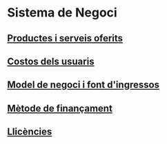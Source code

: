 <!-- TITLE: Sistema de Negoci -->
<!-- SUBTITLE: Sistema de Negoci -->

# Sistema de Negoci

<a href="https://wiki-js-epl.herokuapp.com/visual-studio-code/sys-neg/product-servei">
	<h2 style="pointer-events: auto;
		 cursor: pointer; text-decoration:none;">Productes i serveis oferits</h2>
	</div>
</a>
<a href="https://wiki-js-epl.herokuapp.com/visual-studio-code/sys-neg/costos-usuari">
	<h2 style="pointer-events: auto;
		 cursor: pointer; text-decoration:none;">Costos dels usuaris</h2>
	</div>
</a>
<a href="https://wiki-js-epl.herokuapp.com/visual-studio-code/sys-neg/negoci-ingressos">
	<h2 style="pointer-events: auto;
		 cursor: pointer; text-decoration:none;">Model de negoci i font d'ingressos</h2>
	</div>
</a>
<a href="https://wiki-js-epl.herokuapp.com/visual-studio-code/sys-neg/finançament">
	<h2 style="pointer-events: auto;
		 cursor: pointer; text-decoration:none;">Mètode de finançament</h2>
	</div>
</a>
<a href="https://wiki-js-epl.herokuapp.com/visual-studio-code/sys-neg/llicencia">
	<h2 style="pointer-events: auto;
		 cursor: pointer; text-decoration:none;">Llicències</h2>
	</div>
</a>
